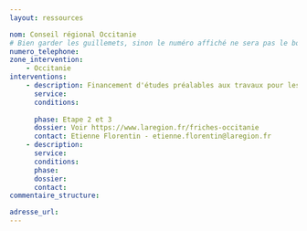 ```yaml
---
layout: ressources

nom: Conseil régional Occitanie
# Bien garder les guillemets, sinon le numéro affiché ne sera pas le bon
numero_telephone: 
zone_intervention: 
    - Occitanie
interventions:
    - description: Financement d'études préalables aux travaux pour les lauréats de l'Appel à projets Reconquête des friches en Occitanie
      service:
      conditions: 
      
      phase: Etape 2 et 3
      dossier: Voir https://www.laregion.fr/friches-occitanie
      contact: Etienne Florentin - etienne.florentin@laregion.fr
    - description: 
      service:
      conditions: 
      phase: 
      dossier: 
      contact: 
commentaire_structure: 

adresse_url: 
---
```

